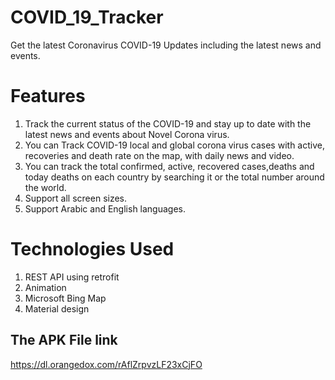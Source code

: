 # COVID_19_Tracker
Get the latest Coronavirus COVID-19 Updates including the latest news and events.

# Features
1) Track the current status of the COVID-19 and stay up to date with the latest news and events about Novel Corona virus.
2) You can Track COVID-19 local and global corona virus cases with active,
recoveries and death rate on the map, with daily news and video.
3) You can track the total confirmed, active, recovered cases,deaths and today deaths on each country by searching it or the total number around the world.
4) Support all screen sizes.
5) Support Arabic and English languages.

# Technologies Used
1) REST API using retrofit
2) Animation
3) Microsoft Bing Map
4) Material design

## The APK File link
https://dl.orangedox.com/rAflZrpvzLF23xCjFO




